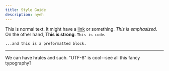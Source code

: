 ```yaml
---
title: Style Guide
description: nyeh
---
```


This is normal text. It might have a [link]() or something.
*This is emphasized*.
On the other hand, **This is strong**.
`This is code`.

    ...and this is a preformatted block.

---

We can have hrules and such. "UTF-8" is cool--see all this fancy typography?
